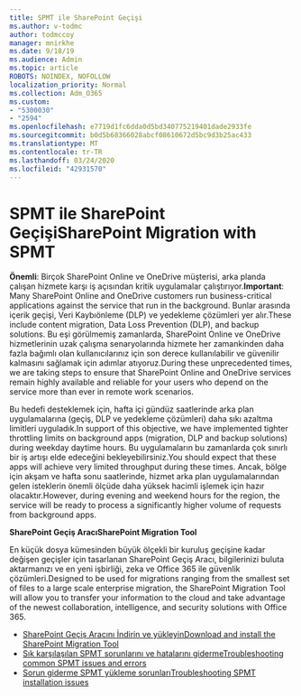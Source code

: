 ```yaml
---
title: SPMT ile SharePoint Geçişi
ms.author: v-todmc
author: todmccoy
manager: mnirkhe
ms.date: 9/18/19
ms.audience: Admin
ms.topic: article
ROBOTS: NOINDEX, NOFOLLOW
localization_priority: Normal
ms.collection: Adm_O365
ms.custom:
- "5300030"
- "2594"
ms.openlocfilehash: e7719d1fc6dda0d5bd340775219401dade2933fe
ms.sourcegitcommit: b0d5b68366028abcf08610672d5bc9d3b25ac433
ms.translationtype: MT
ms.contentlocale: tr-TR
ms.lasthandoff: 03/24/2020
ms.locfileid: "42931570"
---
```

# <a name="sharepoint-migration-with-spmt"></a><span data-ttu-id="a58df-102">SPMT ile SharePoint Geçişi</span><span class="sxs-lookup"><span data-stu-id="a58df-102">SharePoint Migration with SPMT</span></span>

<span data-ttu-id="a58df-103">**Önemli**: Birçok SharePoint Online ve OneDrive müşterisi, arka planda çalışan hizmete karşı iş açısından kritik uygulamalar çalıştırıyor.</span><span class="sxs-lookup"><span data-stu-id="a58df-103">**Important**: Many SharePoint Online and OneDrive customers run business-critical applications against the service that run in the background.</span></span> <span data-ttu-id="a58df-104">Bunlar arasında içerik geçişi, Veri Kaybıönleme (DLP) ve yedekleme çözümleri yer alır.</span><span class="sxs-lookup"><span data-stu-id="a58df-104">These include content migration, Data Loss Prevention (DLP), and backup solutions.</span></span> <span data-ttu-id="a58df-105">Bu eşi görülmemiş zamanlarda, SharePoint Online ve OneDrive hizmetlerinin uzak çalışma senaryolarında hizmete her zamankinden daha fazla bağımlı olan kullanıcılarınız için son derece kullanılabilir ve güvenilir kalmasını sağlamak için adımlar atıyoruz.</span><span class="sxs-lookup"><span data-stu-id="a58df-105">During these unprecedented times, we are taking steps to ensure that SharePoint Online and OneDrive services remain highly available and reliable for your users who depend on the service more than ever in remote work scenarios.</span></span>

<span data-ttu-id="a58df-106">Bu hedefi desteklemek için, hafta içi gündüz saatlerinde arka plan uygulamalarına (geçiş, DLP ve yedekleme çözümleri) daha sıkı azaltma limitleri uyguladık.</span><span class="sxs-lookup"><span data-stu-id="a58df-106">In support of this objective, we have implemented tighter throttling limits on background apps (migration, DLP and backup solutions) during weekday daytime hours.</span></span> <span data-ttu-id="a58df-107">Bu uygulamaların bu zamanlarda çok sınırlı bir iş artışı elde edeceğini bekleyebilirsiniz.</span><span class="sxs-lookup"><span data-stu-id="a58df-107">You should expect that these apps will achieve very limited throughput during these times.</span></span> <span data-ttu-id="a58df-108">Ancak, bölge için akşam ve hafta sonu saatlerinde, hizmet arka plan uygulamalarından gelen isteklerin önemli ölçüde daha yüksek hacimli işlemek için hazır olacaktır.</span><span class="sxs-lookup"><span data-stu-id="a58df-108">However, during evening and weekend hours for the region, the service will be ready to process a significantly higher volume of requests from background apps.</span></span>

<span data-ttu-id="a58df-109">**SharePoint Geçiş Aracı**</span><span class="sxs-lookup"><span data-stu-id="a58df-109">**SharePoint Migration Tool**</span></span>

<span data-ttu-id="a58df-110">En küçük dosya kümesinden büyük ölçekli bir kuruluş geçişine kadar değişen geçişler için tasarlanan SharePoint Geçiş Aracı, bilgilerinizi buluta aktarmanızı ve en yeni işbirliği, zeka ve Office 365 ile güvenlik çözümleri.</span><span class="sxs-lookup"><span data-stu-id="a58df-110">Designed to be used for migrations ranging from the smallest set of files to a large scale enterprise migration, the SharePoint Migration Tool will allow you to transfer your information to the cloud and take advantage of the newest collaboration, intelligence, and security solutions with Office 365.</span></span>

- [<span data-ttu-id="a58df-111">SharePoint Geçiş Aracını İndirin ve yükleyin</span><span class="sxs-lookup"><span data-stu-id="a58df-111">Download and install the SharePoint Migration Tool</span></span>](https://docs.microsoft.com/sharepointmigration/introducing-the-sharepoint-migration-tool)
- [<span data-ttu-id="a58df-112">Sık karşılaşılan SPMT sorunlarını ve hatalarını giderme</span><span class="sxs-lookup"><span data-stu-id="a58df-112">Troubleshooting common SPMT issues and errors</span></span>](https://docs.microsoft.com/sharepointmigration/troubleshooting-common-spmt-issues)
- [<span data-ttu-id="a58df-113">Sorun giderme SPMT yükleme sorunları</span><span class="sxs-lookup"><span data-stu-id="a58df-113">Troubleshooting SPMT installation issues</span></span>](https://docs.microsoft.com/sharepointmigration/spmt-install-issues#troubleshooting-spmt-installation-issues)

